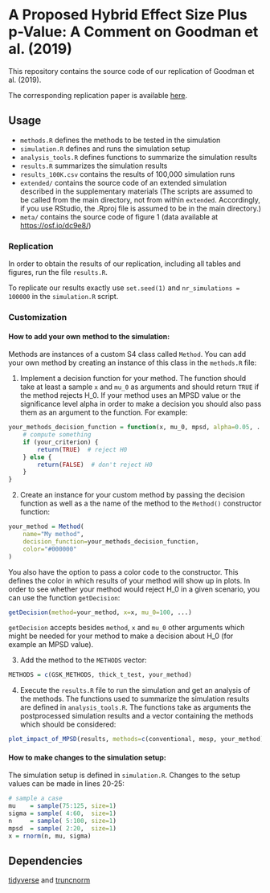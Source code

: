 # A Proposed Hybrid Effect Size Plus p-Value: A Comment on Goodman et al. (2019)

This repository contains the source code of our replication of Goodman et al. (2019). 

The corresponding replication paper is available [here](https://arxiv.org/abs/2107.08860).

## Usage

* `methods.R` defines the methods to be tested in the simulation
* `simulation.R` defines and runs the simulation setup
* `analysis_tools.R` defines functions to summarize the simulation results
* `results.R` summarizes the simulation results
* `results_100K.csv` contains the results of 100,000 simulation runs
* `extended/` contains the source code of an extended simulation described in the supplementary materials (The scripts are assumed to be called from the main directory, not from within `extended`. Accordingly, if you use RStudio, the .Rproj file is assumed to be in the main directory.)
* `meta/` contains the source code of figure 1 (data available at https://osf.io/dc9e8/) 

### Replication

In order to obtain the results of our replication, including all tables and figures, run the file `results.R`.

To replicate our results exactly use `set.seed(1)` and `nr_simulations = 100000` in the `simulation.R` script.

### Customization

#### How to add your own method to the simulation:

Methods are instances of a custom S4 class called `Method`. You can add your own method by creating an instance of this class in the `methods.R` file:

1. Implement a decision function for your method. The function should take at least a sample `x` and `mu_0` as arguments and should return `TRUE` if the method rejects H_0. If your method uses an MPSD value or the significance level alpha in order to make a decision you should also pass them as an argument to the function. For example:
```R
your_methods_decision_function = function(x, mu_0, mpsd, alpha=0.05, ...) {
    # compute something
    if (your_criterion) {
        return(TRUE)  # reject H0
    } else {
        return(FALSE)  # don't reject H0
    }
}
```
2. Create an instance for your custom method by passing the decision function as well as a the name of the method to the `Method()` constructor function:
```R
your_method = Method(
    name="My method",
    decision_function=your_methods_decision_function,
    color="#000000"
)
```
You also have the option to pass a color code to the constructor. This defines the color in which results of your method will show up in plots.
In order to see whether your method would reject H_0 in a given scenario, you can use the function `getDecision`:
```R
getDecision(method=your_method, x=x, mu_0=100, ...)
```
`getDecision` accepts besides `method`, `x` and `mu_0` other arguments which might be needed for your method to make a decision about H_0 (for example an MPSD value).

3. Add the method to the `METHODS` vector: 
```R
METHODS = c(GSK_METHODS, thick_t_test, your_method)
```
4. Execute the `results.R` file to run the simulation and get an analysis of the methods.
The functions used to summarize the simulation results are defined in `analysis_tools.R`. The functions take as arguments the postprocessed simulation results and a vector containing the methods which should be considered:
```R
plot_impact_of_MPSD(results, methods=c(conventional, mesp, your_method))
```

#### How to make changes to the simulation setup:

The simulation setup is defined in `simulation.R`. Changes to the setup values can be made in lines 20-25:
```R
# sample a case
mu    = sample(75:125, size=1)
sigma = sample( 4:60,  size=1)
n     = sample( 5:100, size=1)
mpsd  = sample( 2:20,  size=1)
x = rnorm(n, mu, sigma)
```

## Dependencies

[tidyverse](https://www.tidyverse.org/) and [truncnorm](https://cran.r-project.org/web/packages/truncnorm/index.html)
